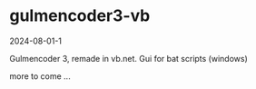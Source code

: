 # gulmencoder3-vb
2024-08-01-1

Gulmencoder 3, remade in vb.net. Gui for bat scripts (windows)



more to come ...
